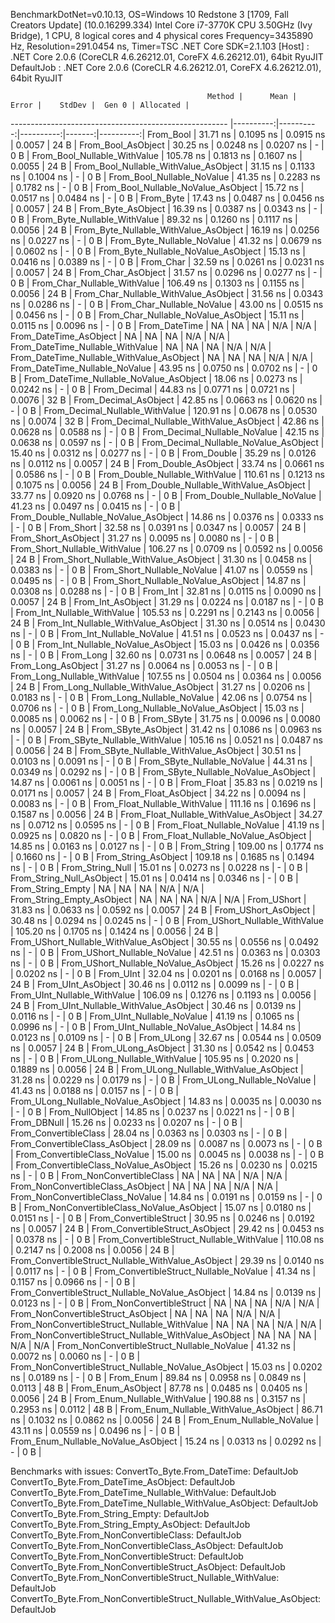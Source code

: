 
BenchmarkDotNet=v0.10.13, OS=Windows 10 Redstone 3 [1709, Fall Creators Update] (10.0.16299.334)
Intel Core i7-3770K CPU 3.50GHz (Ivy Bridge), 1 CPU, 8 logical cores and 4 physical cores
Frequency=3435890 Hz, Resolution=291.0454 ns, Timer=TSC
.NET Core SDK=2.1.103
  [Host]     : .NET Core 2.0.6 (CoreCLR 4.6.26212.01, CoreFX 4.6.26212.01), 64bit RyuJIT
  DefaultJob : .NET Core 2.0.6 (CoreCLR 4.6.26212.01, CoreFX 4.6.26212.01), 64bit RyuJIT


                                                Method |      Mean |     Error |    StdDev |  Gen 0 | Allocated |
------------------------------------------------------ |----------:|----------:|----------:|-------:|----------:|
                                             From_Bool |  31.71 ns | 0.1095 ns | 0.0915 ns | 0.0057 |      24 B |
                                    From_Bool_AsObject |  30.25 ns | 0.0248 ns | 0.0207 ns |      - |       0 B |
                          From_Bool_Nullable_WithValue | 105.78 ns | 0.1813 ns | 0.1607 ns | 0.0055 |      24 B |
                 From_Bool_Nullable_WithValue_AsObject |  31.15 ns | 0.1133 ns | 0.1004 ns |      - |       0 B |
                            From_Bool_Nullable_NoValue |  41.35 ns | 0.2283 ns | 0.1782 ns |      - |       0 B |
                   From_Bool_Nullable_NoValue_AsObject |  15.72 ns | 0.0517 ns | 0.0484 ns |      - |       0 B |
                                             From_Byte |  17.43 ns | 0.0487 ns | 0.0456 ns | 0.0057 |      24 B |
                                    From_Byte_AsObject |  16.39 ns | 0.0387 ns | 0.0343 ns |      - |       0 B |
                          From_Byte_Nullable_WithValue |  89.32 ns | 0.1260 ns | 0.1117 ns | 0.0056 |      24 B |
                 From_Byte_Nullable_WithValue_AsObject |  16.19 ns | 0.0256 ns | 0.0227 ns |      - |       0 B |
                            From_Byte_Nullable_NoValue |  41.32 ns | 0.0679 ns | 0.0602 ns |      - |       0 B |
                   From_Byte_Nullable_NoValue_AsObject |  15.13 ns | 0.0416 ns | 0.0389 ns |      - |       0 B |
                                             From_Char |  32.59 ns | 0.0261 ns | 0.0231 ns | 0.0057 |      24 B |
                                    From_Char_AsObject |  31.57 ns | 0.0296 ns | 0.0277 ns |      - |       0 B |
                          From_Char_Nullable_WithValue | 106.49 ns | 0.1303 ns | 0.1155 ns | 0.0056 |      24 B |
                 From_Char_Nullable_WithValue_AsObject |  31.56 ns | 0.0343 ns | 0.0286 ns |      - |       0 B |
                            From_Char_Nullable_NoValue |  43.00 ns | 0.0515 ns | 0.0456 ns |      - |       0 B |
                   From_Char_Nullable_NoValue_AsObject |  15.11 ns | 0.0115 ns | 0.0096 ns |      - |       0 B |
                                         From_DateTime |        NA |        NA |        NA |    N/A |       N/A |
                                From_DateTime_AsObject |        NA |        NA |        NA |    N/A |       N/A |
                      From_DateTime_Nullable_WithValue |        NA |        NA |        NA |    N/A |       N/A |
             From_DateTime_Nullable_WithValue_AsObject |        NA |        NA |        NA |    N/A |       N/A |
                        From_DateTime_Nullable_NoValue |  43.95 ns | 0.0750 ns | 0.0702 ns |      - |       0 B |
               From_DateTime_Nullable_NoValue_AsObject |  18.06 ns | 0.0273 ns | 0.0242 ns |      - |       0 B |
                                          From_Decimal |  44.83 ns | 0.0771 ns | 0.0721 ns | 0.0076 |      32 B |
                                 From_Decimal_AsObject |  42.85 ns | 0.0663 ns | 0.0620 ns |      - |       0 B |
                       From_Decimal_Nullable_WithValue | 120.91 ns | 0.0678 ns | 0.0530 ns | 0.0074 |      32 B |
              From_Decimal_Nullable_WithValue_AsObject |  42.86 ns | 0.0628 ns | 0.0588 ns |      - |       0 B |
                         From_Decimal_Nullable_NoValue |  42.15 ns | 0.0638 ns | 0.0597 ns |      - |       0 B |
                From_Decimal_Nullable_NoValue_AsObject |  15.40 ns | 0.0312 ns | 0.0277 ns |      - |       0 B |
                                           From_Double |  35.29 ns | 0.0126 ns | 0.0112 ns | 0.0057 |      24 B |
                                  From_Double_AsObject |  33.74 ns | 0.0661 ns | 0.0586 ns |      - |       0 B |
                        From_Double_Nullable_WithValue | 110.61 ns | 0.1213 ns | 0.1075 ns | 0.0056 |      24 B |
               From_Double_Nullable_WithValue_AsObject |  33.77 ns | 0.0920 ns | 0.0768 ns |      - |       0 B |
                          From_Double_Nullable_NoValue |  41.23 ns | 0.0497 ns | 0.0415 ns |      - |       0 B |
                 From_Double_Nullable_NoValue_AsObject |  14.86 ns | 0.0376 ns | 0.0333 ns |      - |       0 B |
                                            From_Short |  32.58 ns | 0.0391 ns | 0.0347 ns | 0.0057 |      24 B |
                                   From_Short_AsObject |  31.27 ns | 0.0095 ns | 0.0080 ns |      - |       0 B |
                         From_Short_Nullable_WithValue | 106.27 ns | 0.0709 ns | 0.0592 ns | 0.0056 |      24 B |
                From_Short_Nullable_WithValue_AsObject |  31.30 ns | 0.0458 ns | 0.0383 ns |      - |       0 B |
                           From_Short_Nullable_NoValue |  41.07 ns | 0.0559 ns | 0.0495 ns |      - |       0 B |
                  From_Short_Nullable_NoValue_AsObject |  14.87 ns | 0.0308 ns | 0.0288 ns |      - |       0 B |
                                              From_Int |  32.81 ns | 0.0115 ns | 0.0090 ns | 0.0057 |      24 B |
                                     From_Int_AsObject |  31.29 ns | 0.0224 ns | 0.0187 ns |      - |       0 B |
                           From_Int_Nullable_WithValue | 105.53 ns | 0.2291 ns | 0.2143 ns | 0.0056 |      24 B |
                  From_Int_Nullable_WithValue_AsObject |  31.30 ns | 0.0514 ns | 0.0430 ns |      - |       0 B |
                             From_Int_Nullable_NoValue |  41.51 ns | 0.0523 ns | 0.0437 ns |      - |       0 B |
                    From_Int_Nullable_NoValue_AsObject |  15.03 ns | 0.0426 ns | 0.0356 ns |      - |       0 B |
                                             From_Long |  32.60 ns | 0.0731 ns | 0.0648 ns | 0.0057 |      24 B |
                                    From_Long_AsObject |  31.27 ns | 0.0064 ns | 0.0053 ns |      - |       0 B |
                          From_Long_Nullable_WithValue | 107.55 ns | 0.0504 ns | 0.0364 ns | 0.0056 |      24 B |
                 From_Long_Nullable_WithValue_AsObject |  31.27 ns | 0.0206 ns | 0.0183 ns |      - |       0 B |
                            From_Long_Nullable_NoValue |  42.06 ns | 0.0754 ns | 0.0706 ns |      - |       0 B |
                   From_Long_Nullable_NoValue_AsObject |  15.03 ns | 0.0085 ns | 0.0062 ns |      - |       0 B |
                                            From_SByte |  31.75 ns | 0.0096 ns | 0.0080 ns | 0.0057 |      24 B |
                                   From_SByte_AsObject |  31.42 ns | 0.1086 ns | 0.0963 ns |      - |       0 B |
                         From_SByte_Nullable_WithValue | 105.16 ns | 0.0521 ns | 0.0487 ns | 0.0056 |      24 B |
                From_SByte_Nullable_WithValue_AsObject |  30.51 ns | 0.0103 ns | 0.0091 ns |      - |       0 B |
                           From_SByte_Nullable_NoValue |  44.31 ns | 0.0349 ns | 0.0292 ns |      - |       0 B |
                  From_SByte_Nullable_NoValue_AsObject |  14.87 ns | 0.0061 ns | 0.0051 ns |      - |       0 B |
                                            From_Float |  35.83 ns | 0.0219 ns | 0.0171 ns | 0.0057 |      24 B |
                                   From_Float_AsObject |  34.22 ns | 0.0094 ns | 0.0083 ns |      - |       0 B |
                         From_Float_Nullable_WithValue | 111.16 ns | 0.1696 ns | 0.1587 ns | 0.0056 |      24 B |
                From_Float_Nullable_WithValue_AsObject |  34.27 ns | 0.0712 ns | 0.0595 ns |      - |       0 B |
                           From_Float_Nullable_NoValue |  41.19 ns | 0.0925 ns | 0.0820 ns |      - |       0 B |
                  From_Float_Nullable_NoValue_AsObject |  14.85 ns | 0.0163 ns | 0.0127 ns |      - |       0 B |
                                           From_String | 109.00 ns | 0.1774 ns | 0.1660 ns |      - |       0 B |
                                  From_String_AsObject | 109.18 ns | 0.1685 ns | 0.1494 ns |      - |       0 B |
                                      From_String_Null |  15.01 ns | 0.0273 ns | 0.0228 ns |      - |       0 B |
                             From_String_Null_AsObject |  15.01 ns | 0.0414 ns | 0.0346 ns |      - |       0 B |
                                     From_String_Empty |        NA |        NA |        NA |    N/A |       N/A |
                            From_String_Empty_AsObject |        NA |        NA |        NA |    N/A |       N/A |
                                           From_UShort |  31.83 ns | 0.0633 ns | 0.0592 ns | 0.0057 |      24 B |
                                  From_UShort_AsObject |  30.48 ns | 0.0294 ns | 0.0245 ns |      - |       0 B |
                        From_UShort_Nullable_WithValue | 105.20 ns | 0.1705 ns | 0.1424 ns | 0.0056 |      24 B |
               From_UShort_Nullable_WithValue_AsObject |  30.55 ns | 0.0556 ns | 0.0492 ns |      - |       0 B |
                          From_UShort_Nullable_NoValue |  42.51 ns | 0.0363 ns | 0.0303 ns |      - |       0 B |
                 From_UShort_Nullable_NoValue_AsObject |  15.26 ns | 0.0227 ns | 0.0202 ns |      - |       0 B |
                                             From_UInt |  32.04 ns | 0.0201 ns | 0.0168 ns | 0.0057 |      24 B |
                                    From_UInt_AsObject |  30.46 ns | 0.0112 ns | 0.0099 ns |      - |       0 B |
                          From_UInt_Nullable_WithValue | 106.09 ns | 0.1276 ns | 0.1193 ns | 0.0056 |      24 B |
                 From_UInt_Nullable_WithValue_AsObject |  30.46 ns | 0.0139 ns | 0.0116 ns |      - |       0 B |
                            From_UInt_Nullable_NoValue |  41.19 ns | 0.1065 ns | 0.0996 ns |      - |       0 B |
                   From_UInt_Nullable_NoValue_AsObject |  14.84 ns | 0.0123 ns | 0.0109 ns |      - |       0 B |
                                            From_ULong |  32.67 ns | 0.0544 ns | 0.0509 ns | 0.0057 |      24 B |
                                   From_ULong_AsObject |  31.30 ns | 0.0542 ns | 0.0453 ns |      - |       0 B |
                         From_ULong_Nullable_WithValue | 105.95 ns | 0.2020 ns | 0.1889 ns | 0.0056 |      24 B |
                From_ULong_Nullable_WithValue_AsObject |  31.28 ns | 0.0229 ns | 0.0179 ns |      - |       0 B |
                           From_ULong_Nullable_NoValue |  41.43 ns | 0.0188 ns | 0.0157 ns |      - |       0 B |
                  From_ULong_Nullable_NoValue_AsObject |  14.83 ns | 0.0035 ns | 0.0030 ns |      - |       0 B |
                                       From_NullObject |  14.85 ns | 0.0237 ns | 0.0221 ns |      - |       0 B |
                                           From_DBNull |  15.26 ns | 0.0233 ns | 0.0207 ns |      - |       0 B |
                                 From_ConvertibleClass |  28.04 ns | 0.0363 ns | 0.0303 ns |      - |       0 B |
                        From_ConvertibleClass_AsObject |  28.09 ns | 0.0087 ns | 0.0073 ns |      - |       0 B |
                         From_ConvertibleClass_NoValue |  15.00 ns | 0.0045 ns | 0.0038 ns |      - |       0 B |
                From_ConvertibleClass_NoValue_AsObject |  15.26 ns | 0.0230 ns | 0.0215 ns |      - |       0 B |
                              From_NonConvertibleClass |        NA |        NA |        NA |    N/A |       N/A |
                     From_NonConvertibleClass_AsObject |        NA |        NA |        NA |    N/A |       N/A |
                      From_NonConvertibleClass_NoValue |  14.84 ns | 0.0191 ns | 0.0159 ns |      - |       0 B |
             From_NonConvertibleClass_NoValue_AsObject |  15.07 ns | 0.0180 ns | 0.0151 ns |      - |       0 B |
                                From_ConvertibleStruct |  30.95 ns | 0.0246 ns | 0.0192 ns | 0.0057 |      24 B |
                       From_ConvertibleStruct_AsObject |  29.42 ns | 0.0453 ns | 0.0378 ns |      - |       0 B |
             From_ConvertibleStruct_Nullable_WithValue | 110.08 ns | 0.2147 ns | 0.2008 ns | 0.0056 |      24 B |
    From_ConvertibleStruct_Nullable_WithValue_AsObject |  29.39 ns | 0.0140 ns | 0.0117 ns |      - |       0 B |
               From_ConvertibleStruct_Nullable_NoValue |  41.34 ns | 0.1157 ns | 0.0966 ns |      - |       0 B |
      From_ConvertibleStruct_Nullable_NoValue_AsObject |  14.84 ns | 0.0139 ns | 0.0123 ns |      - |       0 B |
                             From_NonConvertibleStruct |        NA |        NA |        NA |    N/A |       N/A |
                    From_NonConvertibleStruct_AsObject |        NA |        NA |        NA |    N/A |       N/A |
          From_NonConvertibleStruct_Nullable_WithValue |        NA |        NA |        NA |    N/A |       N/A |
 From_NonConvertibleStruct_Nullable_WithValue_AsObject |        NA |        NA |        NA |    N/A |       N/A |
            From_NonConvertibleStruct_Nullable_NoValue |  41.32 ns | 0.0072 ns | 0.0060 ns |      - |       0 B |
   From_NonConvertibleStruct_Nullable_NoValue_AsObject |  15.03 ns | 0.0202 ns | 0.0189 ns |      - |       0 B |
                                             From_Enum |  89.84 ns | 0.0958 ns | 0.0849 ns | 0.0113 |      48 B |
                                    From_Enum_AsObject |  87.78 ns | 0.0485 ns | 0.0405 ns | 0.0056 |      24 B |
                          From_Enum_Nullable_WithValue | 190.88 ns | 0.3157 ns | 0.2953 ns | 0.0112 |      48 B |
                 From_Enum_Nullable_WithValue_AsObject |  86.71 ns | 0.1032 ns | 0.0862 ns | 0.0056 |      24 B |
                            From_Enum_Nullable_NoValue |  43.11 ns | 0.0559 ns | 0.0496 ns |      - |       0 B |
                   From_Enum_Nullable_NoValue_AsObject |  15.24 ns | 0.0313 ns | 0.0292 ns |      - |       0 B |

Benchmarks with issues:
  ConvertTo_Byte.From_DateTime: DefaultJob
  ConvertTo_Byte.From_DateTime_AsObject: DefaultJob
  ConvertTo_Byte.From_DateTime_Nullable_WithValue: DefaultJob
  ConvertTo_Byte.From_DateTime_Nullable_WithValue_AsObject: DefaultJob
  ConvertTo_Byte.From_String_Empty: DefaultJob
  ConvertTo_Byte.From_String_Empty_AsObject: DefaultJob
  ConvertTo_Byte.From_NonConvertibleClass: DefaultJob
  ConvertTo_Byte.From_NonConvertibleClass_AsObject: DefaultJob
  ConvertTo_Byte.From_NonConvertibleStruct: DefaultJob
  ConvertTo_Byte.From_NonConvertibleStruct_AsObject: DefaultJob
  ConvertTo_Byte.From_NonConvertibleStruct_Nullable_WithValue: DefaultJob
  ConvertTo_Byte.From_NonConvertibleStruct_Nullable_WithValue_AsObject: DefaultJob
